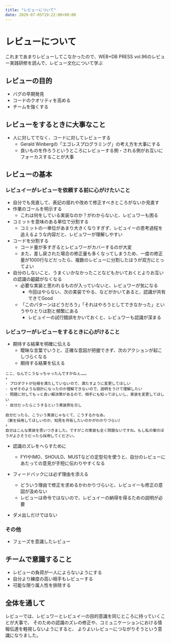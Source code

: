 ```yaml
---
title: "レビューについて"
date: 2020-07-05T19:22:08+09:00
---
```


# レビューについて

これまであまりレビューしてこなかったので、WEB+DB PRESS vol.96のレビュー実践研修を読んで、レビュー文化について学ぶ
## レビューの目的

- バグの早期発見
- コードのクオリティを高める
- チームを強くする

## レビューをするときに大事なこと

- 人に対してでなく、コードに対してレビューする
    - Gerald Winbergの「エゴレスプログラミング」の考え方を大事にする
    - 良いものを作ろうというところにレビューする側・される側がお互いにフォーカスすることが大事

## レビューの基本

### レビュイーがレビューを依頼する前に心がけたいこと

- 自分でも見直して、表記の揺れや改めて修正すべきところがないか見直す
- 作業のゴールを明示する
    - これは何をしている実装なのか？がわからないと、レビュワーも困る
- コミットを意味のある単位で分割する
    - コミットの一単位があまり大きくなりすぎず、レビュイーの思考過程を追えるような内容だと、レビュワーが理解しやすい
- コードを分割する
    - コード量が多すぎるとレビュワーがカバーするのが大変
    - また、差し戻された場合の修正量も多くなってしまうため、一度の修正量が1000行などだったら、複数のレビューに分割したほうが双方にとってよい
- 自分のしないこと、うまくいかなかったことなどもかいておくとよりお互いの認識の齟齬がなくなる
    - 必要な実装と思われるものが入っていないと、レビュワーが気になる
        - 今回はやらない、次の実装でやる、などがかいてあると、認識が共有できてGood
    - 「このパターンはどうだろう」「それはやろうとしてできなかった」というやりとりは割と頻繁にある
        - レビュイーの試行錯誤をかいておくと、レビュワーも認識が深まる

### レビュワーがレビューをするときに心がけること

- 期待する結果を明確に伝える
    - 曖昧な言葉でいうと、正確な意図が把握できず、次のアクションが起こしづらくなる
    - 期待する結果を伝える

```
ここ、なんでこうなっちゃったんですかねぇ……。
↓
- プロダクトが仕様を満たしていないので、満たすように変更してほしい
- なぜそのような設計になったのか理解できないので、説明をうけて理解したい
- 問題に対してもっと良い解決策があるので、相手にも知ってほしいし、実装を変更してほしい
- 自分だったらこうするという実装例を示し
```

```
自分だったら、こういう実装じゃなくて、こうするかなあ。
（案を採用してほしいのか、知見を共有したいのかがわかりづらい）
↓
自分はこんな実装を思いつきました。ですがこの実装も全く問題ないですね。もし私の案のほうがよさそうだったら採用してください。
```

- 認識のズレをへらすために
    - FYIやIMO、SHOULD、MUSTなどの定型句を使うと、自分のレビューにあたっての意見が手短に伝わりやすくなる

- フィードバックには必ず理由を添える
    - どういう理由で修正を求めるかわかりづらいと、レビュイーも修正の意図が汲めない
    - レビューは命令ではないので、レビュイーの納得を得るための説明が必要

- ダメ出しだけではない

### その他

- フェーズを意識したレビュー

## チームで意識すること

- レビューの負荷が一人によらないようにする
- 自分より練度の高い相手もレビューする
- 可能な限り属人性を排除する

## 全体を通して

レビューでは、レビュワーとレビュイーの目的意識を同じところに持っていくことが大事で、
そのための認識のズレの修正や、コミュニケーションにおける情報伝達を軽視しないようにすると、
よりよいレビューにつながりそうという意識になりました。